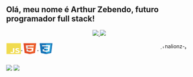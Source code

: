 
## Olá, meu nome é Arthur Zebendo, futuro programador full stack!
<div align="center">
  <a href="https://github.com/ThalionZ">
  <img height="180em" src="https://github-readme-stats.vercel.app/api?username=Thalionz&show_icons=true&theme=dracula&include_all_commits=true&count_private=true"/>
  <img height="180em" src="https://github-readme-stats.vercel.app/api/top-langs/?username=ThalionZ&layout=compact&langs_count=7&theme=dracula"/>
</div>
<div style="display: inline_block"><br>
  <img align="center" alt="ThalionZ-Js" height="30" width="40" src="https://raw.githubusercontent.com/devicons/devicon/master/icons/javascript/javascript-plain.svg">
  <img align="center" alt="ThalionZZ-HTML" height="30" width="40" src="https://raw.githubusercontent.com/devicons/devicon/master/icons/html5/html5-original.svg">
  <img align="center" alt="ThalionZ-CSS" height="30" width="40" src="https://raw.githubusercontent.com/devicons/devicon/master/icons/css3/css3-original.svg">
  <img align="right" alt="Thalionz-pic" height="150" style="border-radius:50px;" src="https://media.discordapp.net/attachments/402496891885191179/962532425014050886/download20220406222717.png?width=473&height=473">
</div>
  
  ##
 
<div> 
  <a href="https://instagram.com/arthurzebendo2150" target="_blank"><img src="https://img.shields.io/badge/-Instagram-%23E4405F?style=for-the-badge&logo=instagram&logoColor=white" target="_blank"></a>
  <a href="https://www.linkedin.com/in/arthur-zebendo-234380215/" target="_blank"><img src="https://img.shields.io/badge/-LinkedIn-%230077B5?style=for-the-badge&logo=linkedin&logoColor=white" target="_blank"></a> 

</div>
